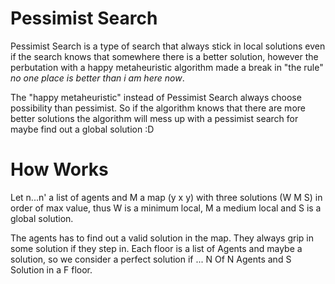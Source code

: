 # Pessimist Search

Pessimist Search is a type of search that always stick in local solutions even if the search knows that somewhere there is a better solution, however the perbutation with a happy metaheuristic algorithm made a break in "the rule" *no one place is better than i am here now*.

The "happy metaheuristic" instead of Pessimist Search always choose possibility than pessimist. So if the algorithm knows that there are more better solutions the algorithm will mess up with a pessimist search for maybe find out a global solution :D

# How Works

Let n...n' a list of agents and M a map (y x y) with three solutions (W M S) in order of max value, thus W is a minimum local, M a medium local and S is a global solution.

The agents has to find out a valid solution in the map. They always grip in some solution if they step in. Each floor is a list of Agents and maybe a solution, so we consider a perfect solution if ... N Of N Agents and S Solution in a F floor.








